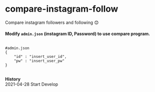 # compare-instagram-follow
Compare instagram followers and following 😊  

#### Modify `admin.json` (instagram ID, Password) to use compare program.
<pre>
<code>
#admin.json
{
    "id" : "insert_user_id",
    "pw" : "insert_user_pw"
}
</code>
</pre>

**History**  
2021-04-28 Start Develop
